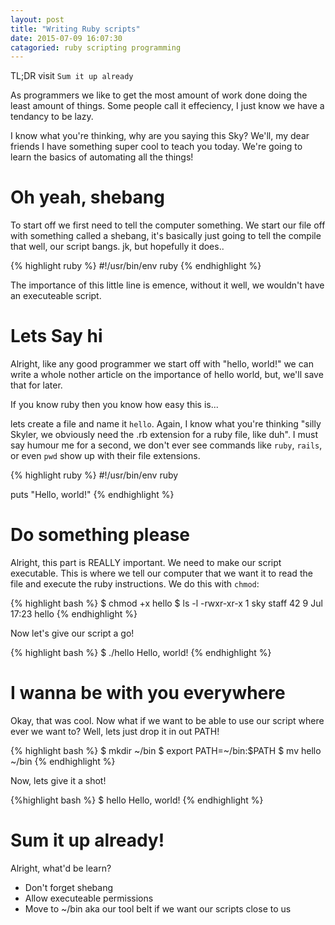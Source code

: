 ```yaml
---
layout: post
title: "Writing Ruby scripts"
date: 2015-07-09 16:07:30
catagoried: ruby scripting programming
---
```


TL;DR visit `Sum it up already`

As programmers we like to get the most amount of work done doing the least
amount of things. Some people call it effeciency, I just know we have a tendancy
to be lazy.

I know what you're thinking, why are you saying this Sky? We'll, my dear friends
I have something super cool to teach you today. We're going to learn the basics
of automating all the things!

# Oh yeah, shebang

To start off we first need to tell the computer something. We start our file off
with something called a shebang, it's basically just going to tell the compile
that well, our script bangs. jk, but hopefully it does..

{% highlight ruby %}
#!/usr/bin/env ruby
{% endhighlight %}

The importance of this little line is emence, without it well, we wouldn't have
an executeable script.

# Lets Say hi

Alright, like any good programmer we start off with "hello, world!" we can write
a whole nother article on the importance of hello world, but, we'll save that
for later. 

If you know ruby then you know how easy this is...

lets create a file and name it `hello`. Again, I know what you're thinking
"silly Skyler, we obviously need the .rb extension for a ruby file, like duh". I
must say humour me for a second, we don't ever see commands like `ruby`,
`rails`, or even `pwd` show up with their file extensions.

{% highlight ruby %}
#!/usr/bin/env ruby

puts "Hello, world!"
{% endhighlight %}

# Do something please

Alright, this part is REALLY important. We need to make our script executable.
This is where we tell our computer that we want it to read the file and execute
the ruby instructions. We do this with `chmod`:

{% highlight bash %}
$ chmod +x hello
$ ls -l
-rwxr-xr-x   1 sky  staff    42  9 Jul 17:23 hello
{% endhighlight %}

Now let's give our script a go!

{% highlight bash %}
$ ./hello
Hello, world!
{% endhighlight %}

# I wanna be with you everywhere

Okay, that was cool. Now what if we want to be able to use our script where ever
we want to? Well, lets just drop it in out PATH!

{% highlight bash %}
$ mkdir ~/bin
$ export PATH=~/bin:$PATH
$ mv hello ~/bin
{% endhighlight %}

Now, lets give it a shot!

{%highlight bash %}
$ hello
Hello, world!
{% endhighlight %}

# Sum it up already!

Alright, what'd be learn?  
 - Don't forget shebang  
 - Allow executeable permissions  
 - Move to ~/bin aka our tool belt if we want our scripts close to us  
